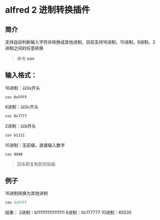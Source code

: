 alfred 2 进制转换插件
=========================
简介
-------------------------
支持自动判断输入字符并转换成其他进制，目前支持16进制，10进制，8进制，2进制之间的任意转换
> 命令 **cov**

输入格式：
-------------------------
16进制：以0x开头
```16
cov 0xFFFF
```
8进制：以0c开头
```8
cov 0x7777
```
2进制：以b开头
```2
cov b1111
```
10进制：无前缀，直接输入数字
```10
cov 9999
```
> 回车即复制到剪贴板


例子
--------------------------
16进制转换为其他进制
```ex
cov 0xFFFF
```
结果：
2进制：b1111111111111111
8进制：0c177777
10进制：65535